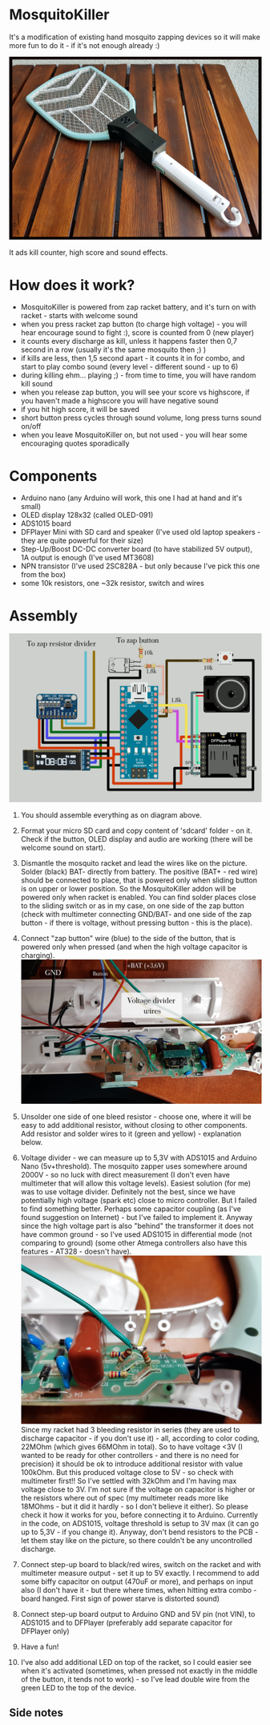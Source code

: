 # MosquitoKiller

It's a modification of existing hand mosquito zapping devices so it will make more fun to do it - if it's not enough already :)

![Mosquito Racket + Arduino Nano = MosquitoKiller](https://raw.githubusercontent.com/Saur0o0n/MosquitoKiller/main/documentation/MosquitKiller-photo1.jpeg)

It ads kill counter, high score and sound effects.

# How does it work?

* MosquitoKiller is powered from zap racket battery, and it's turn on with racket - starts with welcome sound
* when you press racket zap button (to charge high voltage) - you will hear encourage sound to fight :), score is counted from 0 (new player)
* it counts every discharge as kill, unless it happens faster then 0,7 second in a row (usually it's the same mosquito then ;) )
* if kills are less, then 1,5 second apart - it counts it in for combo, and start to play combo sound (every level - different sound - up to 6)
* during killing ehm... playing ;) - from time to time, you will have random kill sound
* when you release zap button, you will see your score vs highscore, if you haven't made a highscore you will have negative sound
* if you hit high score, it will be saved
* short button press cycles through sound volume, long press turns sound on/off
* when you leave MosquitoKiller on, but not used - you will hear some encouraging quotes sporadically

# Components

* Arduino nano (any Arduino will work, this one I had at hand and it's small)
* OLED display 128x32 (called OLED-091)
* ADS1015 board
* DFPlayer Mini with SD card and speaker (I've used old laptop speakers - they are quite powerful for their size)
* Step-Up/Boost DC-DC converter board (to have stabilized 5V output), 1A output is enough (I've used MT3608)
* NPN transistor (I've used 2SC828A - but only because I've pick this one from the box)
* some 10k resistors, one ~32k resistor, switch and wires

# Assembly

![MosquitoKiller schematic](https://raw.githubusercontent.com/Saur0o0n/MosquitoKiller/main/documentation/MosquitoKiller-schematic.png)

1. You should assemble everything as on diagram above.

2. Format your micro SD card and copy content of 'sdcard' folder - on it. Check if the button, OLED display and audio are working (there will be welcome sound on start).

3. Dismantle the mosquito racket and lead the wires like on the picture. Solder (black) BAT- directly from battery. The positive (BAT+ - red wire) should be connected to place, that is powered only when sliding button is on upper or lower position. So the MosquitoKiller addon will be powered only when racket is enabled. You can find solder places close to the sliding switch or as in my case, on one side of the zap button (check with multimeter connecting GND/BAT- and one side of the zap button - if there is voltage, without pressing button - this is the place).

4. Connect "zap button" wire (blue) to the side of the button, that is powered only when pressed (and when the high voltage capacitor is charging).
![Mosquito Racket - wires](https://raw.githubusercontent.com/Saur0o0n/MosquitoKiller/main/documentation/MosquitZap-wires1.jpg)

5. Unsolder one side of one bleed resistor - choose one, where it will be easy to add additional resistor, without closing to other components. Add resistor and solder wires to it (green and yellow) - explanation below.

6. Voltage divider - we can measure up to 5,3V with ADS1015 and Arduino Nano (5v+threshold). The mosquito zapper uses somewhere around 2000V - so no luck with direct measurement (I don't even have multimeter that will allow this voltage levels).
Easiest solution (for me) was to use voltage divider. Definitely not the best, since we have potentially high voltage (spark etc) close to micro controller. But I failed to find something better. Perhaps some capacitor coupling (as I've found suggestion on Internet) - but I've failed to implement it.
Anyway since the high voltage part is also "behind" the transformer it does not have common ground - so I've used ADS1015 in differential mode (not comparing to ground) (some other Atmega controllers also have this features - AT328 - doesn't have).
![Mosquito Racket - voltage divider](https://raw.githubusercontent.com/Saur0o0n/MosquitoKiller/main/documentation/MosquitZap-divider1.jpg)
Since my racket had 3 bleeding resistor in series (they are used to discharge capacitor - if you don't use it) - all, according to color coding, 22MOhm (which gives 66MOhm in total). So to have voltage <3V (I wanted to be ready for other controllers - and there is no need for precision) it should be ok to introduce additional resistor with value 100kOhm. But this produced voltage close to 5V - so check with multimeter first!!
So I've settled with 32kOhm and I'm having max voltage close to 3V. I'm not sure if the voltage on capacitor is higher or the resistors where out of spec (my multimeter reads more like 18MOhms - but it did it hardly - so I don't believe it either). So please check it how it works for you, before connecting it to Arduino.
Currently in the code, on ADS1015, voltage threshold is setup to 3V max (it can go up to 5,3V - if you change it).
Anyway, don't bend resistors to the PCB - let them stay like on the picture, so there couldn't be any uncontrolled discharge.

7. Connect step-up board to black/red wires, switch on the racket and with multimeter measure output - set it up to 5V exactly. I recommend to add some biffy capacitor on output (470uF or more), and perhaps on input also (I don't have it - but there where times, when hitting extra combo - board hanged. First sign of power starve is distorted sound)

8. Connect step-up board output to Arduino GND and 5V pin (not VIN), to ADS1015 and to DFPlayer (preferably add separate capacitor for DFPlayer only)

9. Have a fun!

10. I've also add additional LED on top of the racket, so I could easier see when it's activated (sometimes, when pressed not exactly in the middle of the button, it tends not to work) - so I've lead double wire from the green LED to the top of the device.

## Side notes



